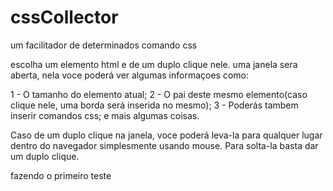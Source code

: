 # cssCollector

um facilitador de determinados comando css

escolha um elemento html e de um duplo clique nele.
uma janela sera aberta, nela voce poderá ver algumas informaçoes como:

1 - O tamanho do elemento atual;
2 - O pai deste mesmo elemento(caso clique nele, uma borda será inserida no mesmo);
3 - Poderás tambem inserir comandos css; e mais algumas coisas.

Caso de um duplo clique na janela, voce poderá leva-la para qualquer lugar dentro do navegador simplesmente usando mouse.
Para solta-la basta dar um duplo clique.

fazendo o primeiro teste
